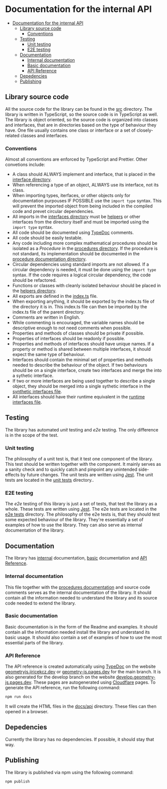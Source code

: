 # Documentation for the internal API

- [Documentation for the internal API](#documentation-for-the-internal-api)
  - [Library source code](#library-source-code)
    - [Conventions](#conventions)
  - [Testing](#testing)
    - [Unit testing](#unit-testing)
    - [E2E testing](#e2e-testing)
  - [Documentation](#documentation)
    - [Internal documentation](#internal-documentation)
    - [Basic documentation](#basic-documentation)
    - [API Reference](#api-reference)
  - [Depedencies](#depedencies)
  - [Publishing](#publishing)

## Library source code

All the source code for the library can be found in the [src](./src/) directory. The library is written in TypeScript, so the source code is in TypeScript as well. The library is object oriented, so the source code is organized into classes and interfaces, that are in directories based on the type of behaviour they have. One file usually contains one class or interface or a set of closely-related classes and interfaces.

### Conventions

Almost all conventions are enforced by TypeScript and Prettier. Other convetions include:

- A class should ALWAYS implement and interface, that is placed in the [interface directory](./src/interfaces/).
- When referencing a type of an object, ALWAYS use its interface, not its class.
- When importing types, iterfaces, or other objects only for documentation purpouses IF POSSIBLE use the `import type` syntax. This will prevent the imported object from being included in the compiled code and prevet circular dependencies.
- All imports in the [interfaces directory](./src/interfaces/) must be [helpers](./src/helpers/) or other interfaces from the directory itself and must be imported using the `import type` syntax.
- All code should be documented using [TypeDoc](https://typedoc.org/) comments.
- All code should be easily testable.
- Any code including more complex mathematical procedures should be isolated as a *Procedure* in the [procedures directory](./src/procedures/). If the procedure is not standard, its implementation should be documented in the [procedure documentation directory](./docs/procedures).
- Circular dependencies using standard imports are not allowed. If a circular dependency is needed, it must be done using the `import type` syntax. If the code requires a logical circular dependency, the code should be refactored.
- Functions or classes with cleanly isolated behaviour should be placed in the [helpers directory](./src/helpers/).
- All exports are defined in the [index.ts](./src/index.ts) file.
- When exporting anything, it should be exported by the index.ts file of the directory it is in. This index.ts file can then be imported by the index.ts file of the parent directory.
- Comments are written in English.
- While commenting is encouraged, the variable names should be descriptive enough to not need comments when possible.
- Properties and methods of classes should be private if possible.
- Properties of interfaces should be readonly if possible.
- Properties and methods of interfaces should have unique names. If a property or method is shared between multiple interfaces, it should expect the same type of behaviour.
- Interfaces should contain the minimal set of properties and methods needed to describe the behaviour of the object. If two behaviours should be on a single interface, create two interfaces and merge the into a sythetic interface.
- If two or more interfaces are being used together to describe a single object, they should be merged into a single sythetic interface in the [synthetic interfaces file](./src/interfaces/synthetic.ts).
- All interfaces should have their runtime equivalent in the [runtime interfaces file](./src/interfaces/runtimeInterfaces.ts).
  
## Testing

The library has automated *unit* testing and *e2e* testing. The only difference is in the scope of the test.

### Unit testing

The philosophy of a unit test is, that it test one component of the library. This test should be written together with the component. It mainly serves as a sanity check and to quickly catch and pinpoint any unintended side-effects by future changes. The unit tests are written using [Jest](https://jestjs.io/). The unit tests are located in the [unit tests](./tests/unit/) directory..

### E2E testing

The *e2e* testing of this library is just a set of tests, that test the library as a whole. These tests are written using [Jest](https://jestjs.io/). The e2e tests are located in the [e2e tests](./tests/e2e/) directory. The philosophy of the e2e tests is, that they should test some expected behaviour of the library. They're essentially a set of examples of how to use the library. They can also serve as internal documentation of the library.

## Documentation

The library has [internal](#internal-documentation) documentation, [basic](#basic-documentation) documentation and [API Reference](#api-reference).

### Internal documentation

This file together with the [procedures documentation](./docs/procedures/) and source code comments serves as the internal documentation of the library. It should contain all the information needed to understand the library and its source code needed to extend the library.

### Basic documentation

Basic documentation is in the form of the Readme and examples. It should contain all the information needed install the library and understand its basic usage. It should also contain a set of examples of how to use the most essential parts of the library.

### API Reference

The API reference is created automatically using [TypeDoc](https://typedoc.org/) on the website [geometryjs.jiricekcz.dev](https://geometryjs.jiricekcz.dev/) or [geometry-js.pages.dev](https://geometry-js.pages.dev/) for the main branch. It is also generated for the develop branch on the website [develop.geometry-js.pages.dev](https://develop.geometry-js.pages.dev/). These pages are autogenerated using [Cloudflare](https://www.cloudflare.com/) pages. To generate the API reference, run the following command:

```bash
npm run docs
```

It will create the HTML files in the [docs/api](./docs/api) directory. These files can then opened in a browser.

## Depedencies

Currently the library has no dependencies. If possible, it should stay that way.

## Publishing

The library is published via npm using the following command:

```bash
npm publish
```

